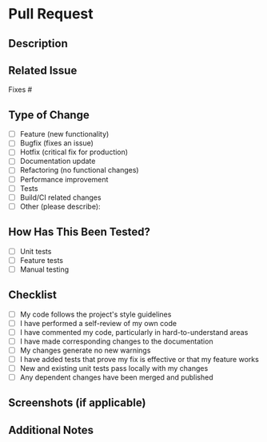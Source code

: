 # Pull Request

## Description
<!-- Provide a brief description of the changes introduced by this PR -->

## Related Issue
<!-- Link to the related issue (if applicable) -->
Fixes #

## Type of Change
<!-- Mark the appropriate option with an "x" -->
- [ ] Feature (new functionality)
- [ ] Bugfix (fixes an issue)
- [ ] Hotfix (critical fix for production)
- [ ] Documentation update
- [ ] Refactoring (no functional changes)
- [ ] Performance improvement
- [ ] Tests
- [ ] Build/CI related changes
- [ ] Other (please describe):

## How Has This Been Tested?
<!-- Describe the tests you ran to verify your changes -->
- [ ] Unit tests
- [ ] Feature tests
- [ ] Manual testing

## Checklist
<!-- Mark the appropriate options with an "x" -->
- [ ] My code follows the project's style guidelines
- [ ] I have performed a self-review of my own code
- [ ] I have commented my code, particularly in hard-to-understand areas
- [ ] I have made corresponding changes to the documentation
- [ ] My changes generate no new warnings
- [ ] I have added tests that prove my fix is effective or that my feature works
- [ ] New and existing unit tests pass locally with my changes
- [ ] Any dependent changes have been merged and published

## Screenshots (if applicable)
<!-- Add screenshots to help explain your changes -->

## Additional Notes
<!-- Add any other information about the PR here -->